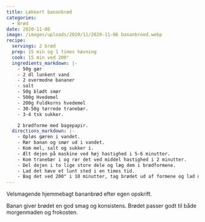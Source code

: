 ```yaml
---
title: Lækkert bananbrød
categories:
  - Brød
date: 2020-11-06
image: /images/uploads/2020/11/2020-11-06 bananbroed.webp
recipe:
  servings: 2 brød
  prep: 15 min og 1 times hævning
  cook: 15 min ved 200°
  ingredients_markdown: |-
    - 50g gær
    - 2 dl lunkent vand
    - 2 overmodne bananer
    - salt
    - 50g blødt smør
    - 500g Hvedemel
    - 200g Fuldkorns hvedemel
    - 30-50g tørrede tranebær.
    - 3-4 tsk sukker.

    2 brødforme med bagepapir.
  directions_markdown: |-
    - Opløs gæren i vandet.
    - Rør banan og smør ud i vandet.
    - Kom mel, salt og sukker i.
    - Ælt dejen på maskine ved høj hastighed i 5-6 minutter.
    - Kom tranebær i og rør det ved middel hastighed i 2 minutter.
    - Del dejen i to lige store dele og læg dem i brødformene. 
    - Lad det hæve et lunt sted i en times tid.
    - Bag det ved 200° i 10 minutter, tag brødet ud af formene og lad det få ~5 minutter mere.
---
```


Velsmagende hjemmebagt bananbrød efter egen opskrift.

Banan giver brødet en god smag og konsistens. Brødet passer godt til både morgenmaden og frokosten.
